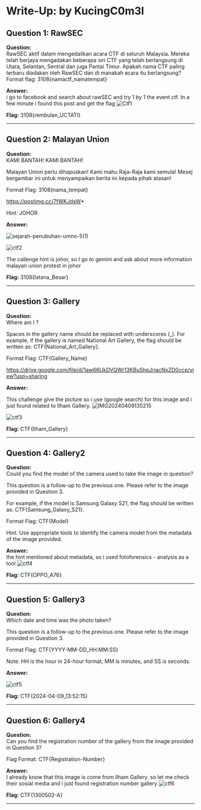 # Write-Up: by KucingC0m3l

## Question 1: RawSEC

**Question:**  
RawSEC aktif dalam mengedalikan acara CTF di seluruh Malaysia. Mereka telah berjaya mengadakan beberapa siri CTF yang telah berlangsung di Utara, Selantan, Sentral dan juga Pantai Timur. Apakah nama CTF paling terbaru diadakan oleh RawSEC dan di manakah acara itu berlangsung?                                                                                                     Format flag: 3108{namactf_namatempat}

**Answer:**  
i go to facebook and search about rawSEC and try 1 by 1 the event ctf. In a few minute i found this post and get the flag
![Ctf1](https://github.com/user-attachments/assets/34db66c0-79c0-4c20-b0d2-1b75ce3cbf13)


**Flag:** 3108{rembulan_UCTATI}


---

## Question 2: Malayan Union

**Question:**  
KAMI BANTAH! KAMI BANTAH!

Malayan Union perlu dihapuskan! Kami mahu Raja-Raja kami semula! Mesej bergambar ini untuk menyampaikan berita ini kepada pihak atasan!

Format Flag: 3108{nama_tempat}         

https://postimg.cc/7fWKJdsW*

Hint: JOHOR


**Answer:**  

![sejarah-penubuhan-umno-5(1)](https://github.com/user-attachments/assets/4b2fa088-5da2-4217-8d63-cdb93da490f5)

![ctf2](https://github.com/user-attachments/assets/8977e0f2-0ae4-42dd-b58c-338c1125a5ce)

The callenge hint is johor, 
so I go to gemini and ask about more information malayan union protest in johor


**Flag:** 3108{Istana_Besar}

---

## Question 3: Gallery

**Question:**  
Where am I ? 

Spaces in the gallery name should be replaced with underscores (_). For example, if the gallery is named National Art Gallery, the flag should be written as: CTF{National_Art_Gallery}.

Format Flag: CTF{Gallery_Name}

https://drive.google.com/file/d/1aw66UkDVQWr13KBuShpJriacNxZD0ccp/view?usp=sharing

**Answer:**  

This challenge give the picture so i use (google search) for this image and i just found related to Ilham Gallery.
![IMG20240409135215](https://github.com/user-attachments/assets/647cd839-09e0-48b0-91ce-a19c7f7439f5)




![ctf3](https://github.com/user-attachments/assets/3eb13a94-66a6-4c23-99ae-a3a6e0cd6c9e)




**Flag:** CTF{Ilham_Gallery}

---

## Question 4: Gallery2

**Question:**  
Could you find the model of the camera used to take the image in question?  

This question is a follow-up to the previous one. Please refer to the image provided in Question 3.

For example, if the model is Samsung Galaxy S21, the flag should be written as: CTF{Samsung_Galaxy_S21}.

Format Flag: CTF{Model}

Hint: Use appropriate tools to identify the camera model from the metadata of the image provided. 

**Answer:**  
the hint mentioned about metadata, so i used fotoforensics - analysis as a tool
![ctf4](https://github.com/user-attachments/assets/c0be44a2-d04a-4128-84ed-9a66215a86f6)


**Flag:** CTF{OPPO_A76}

---

## Question 5: Gallery3

**Question:**  
Which date and time was the photo taken? 

This question is a follow-up to the previous one. Please refer to the image provided in Question 3.

Format Flag: CTF{YYYY-MM-DD_HH:MM:SS}

Note: HH is the hour in 24-hour format, MM is minutes, and SS is seconds.

**Answer:**  

![ctf5](https://github.com/user-attachments/assets/11844283-f1bb-4690-b4eb-822af9380f87)


**Flag:** CTF{2024-04-09_13:52:15}

---

## Question 6: Gallery4

**Question:**  
Can you find the registration number of the gallery from the image provided in Question 3?  

Flag Format: CTF{Registration-Number}

**Answer:**  
I already know that this image is come from Ilham Gallery. so let me check their sosial media and i just found registration number gallery
![ctf6](https://github.com/user-attachments/assets/4ccf7989-1712-41bd-a412-4e8eb79b9559)


**Flag:** CTF{1300502-A}

---
